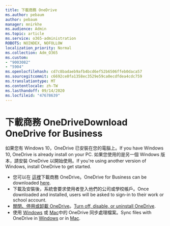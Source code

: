```yaml
---
title: 下載商務 OneDrive
ms.author: pebaum
author: pebaum
manager: mnirkhe
ms.audience: Admin
ms.topic: article
ms.service: o365-administration
ROBOTS: NOINDEX, NOFOLLOW
localization_priority: Normal
ms.collection: Adm_O365
ms.custom:
- "9003082"
- "5904"
ms.openlocfilehash: cd7c8badaeb9afb4bcd6ef52b6506ffeb0daca57
ms.sourcegitcommit: c6692ce0fa1358ec3529e59ca0ecdfdea4cdc759
ms.translationtype: MT
ms.contentlocale: zh-TW
ms.lasthandoff: 09/14/2020
ms.locfileid: "47678639"
---
```

# <a name="download-onedrive-for-business"></a><span data-ttu-id="4b42c-102">下載商務 OneDrive</span><span class="sxs-lookup"><span data-stu-id="4b42c-102">Download OneDrive for Business</span></span>

<span data-ttu-id="4b42c-103">如果您有 Windows 10，OneDrive 已安裝在您的電腦上。</span><span class="sxs-lookup"><span data-stu-id="4b42c-103">If you have Windows 10, OneDrive is already install on your PC.</span></span> <span data-ttu-id="4b42c-104">如果您使用的是另一個 Windows 版本，請安裝 OneDrive 以開始使用。</span><span class="sxs-lookup"><span data-stu-id="4b42c-104">If you're using another version of Windows, install OneDrive to get started.</span></span>

- <span data-ttu-id="4b42c-105">您可以在  [這裡](https://www.microsoft.com/microsoft-365/onedrive/download)下載商務 OneDrive。</span><span class="sxs-lookup"><span data-stu-id="4b42c-105">OneDrive for Business can be downloaded  [here](https://www.microsoft.com/microsoft-365/onedrive/download).</span></span>
- <span data-ttu-id="4b42c-106">下載及安裝後，系統會要求使用者登入他們的公司或學校帳戶。</span><span class="sxs-lookup"><span data-stu-id="4b42c-106">Once downloaded and installed, users will be asked to sign-in to their work or school account.</span></span>
- <span data-ttu-id="4b42c-107">[關閉、停用或卸載 OneDrive](https://support.microsoft.com/office/turn-off-disable-or-uninstall-onedrive-f32a17ce-3336-40fe-9c38-6efb09f944b0)。</span><span class="sxs-lookup"><span data-stu-id="4b42c-107">[Turn off, disable, or uninstall OneDrive](https://support.microsoft.com/office/turn-off-disable-or-uninstall-onedrive-f32a17ce-3336-40fe-9c38-6efb09f944b0).</span></span>
- <span data-ttu-id="4b42c-108">使用 [Windows](https://support.microsoft.com/office/615391c4-2bd3-4aae-a42a-858262e42a49) 或 [Mac](https://support.microsoft.com/office/d11b9f29-00bb-4172-be39-997da46f913f)中的 OneDrive 同步處理檔案。</span><span class="sxs-lookup"><span data-stu-id="4b42c-108">Sync files with OneDrive in [Windows](https://support.microsoft.com/office/615391c4-2bd3-4aae-a42a-858262e42a49) or in [Mac](https://support.microsoft.com/office/d11b9f29-00bb-4172-be39-997da46f913f).</span></span>
